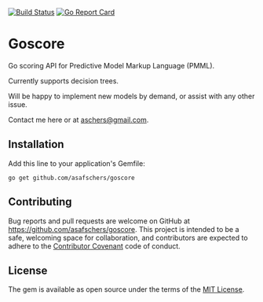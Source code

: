 [![Build Status](https://travis-ci.org/asafschers/goscore.svg?branch=master)](https://travis-ci.org/asafschers/goscore)
[![Go Report Card](https://goreportcard.com/badge/github.com/asafschers/goscore)](https://goreportcard.com/report/github.com/asafschers/goscore)

# Goscore

Go scoring API for Predictive Model Markup Language (PMML).

Currently supports decision trees.

Will be happy to implement new models by demand, or assist with any other issue.

Contact me here or at aschers@gmail.com.

## Installation

Add this line to your application's Gemfile:

```
go get github.com/asafschers/goscore
```

## Contributing

Bug reports and pull requests are welcome on GitHub at https://github.com/asafschers/goscore. This project is intended to be a safe, welcoming space for collaboration, and contributors are expected to adhere to the [Contributor Covenant](contributor-covenant.org) code of conduct.


## License

The gem is available as open source under the terms of the [MIT License](http://opensource.org/licenses/MIT).

